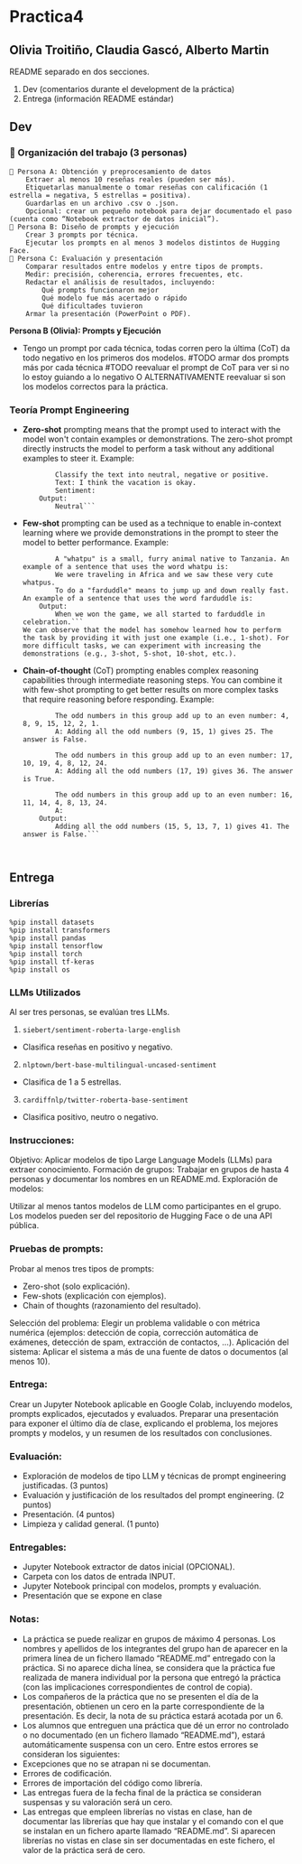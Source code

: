 # Practica4
## Olivia Troitiño, Claudia Gascó, Alberto Martin
README separado en dos secciones.
1. Dev (comentarios durante el development de la práctica)
2. Entrega (información README estándar)

## Dev
### 👥 Organización del trabajo (3 personas)
```
🔹 Persona A: Obtención y preprocesamiento de datos
    Extraer al menos 10 reseñas reales (pueden ser más).
    Etiquetarlas manualmente o tomar reseñas con calificación (1 estrella = negativa, 5 estrellas = positiva).
    Guardarlas en un archivo .csv o .json.
    Opcional: crear un pequeño notebook para dejar documentado el paso (cuenta como “Notebook extractor de datos inicial”).
🔹 Persona B: Diseño de prompts y ejecución
    Crear 3 prompts por técnica.
    Ejecutar los prompts en al menos 3 modelos distintos de Hugging Face.
🔹 Persona C: Evaluación y presentación
    Comparar resultados entre modelos y entre tipos de prompts.
    Medir: precisión, coherencia, errores frecuentes, etc.
    Redactar el análisis de resultados, incluyendo:
        Qué prompts funcionaron mejor
        Qué modelo fue más acertado o rápido
        Qué dificultades tuvieron
    Armar la presentación (PowerPoint o PDF).
```
**Persona B (Olivia): Prompts y Ejecución**
- Tengo un prompt por cada técnica, todas corren pero la última (CoT) da todo negativo en los primeros dos modelos.
#TODO armar dos prompts más por cada técnica
#TODO reevaluar el prompt de CoT para ver si no lo estoy guiando a lo negativo O ALTERNATIVAMENTE reevaluar si son los modelos correctos para la práctica.

### Teoría Prompt Engineering
- **Zero-shot** prompting means that the prompt used to interact with the model won't contain examples or demonstrations. The zero-shot prompt directly instructs the model to perform a task without any additional examples to steer it.
    Example: 
    ``` Prompt:
            Classify the text into neutral, negative or positive. 
            Text: I think the vacation is okay.
            Sentiment:
        Output:
            Neutral```
- **Few-shot** prompting can be used as a technique to enable in-context learning where we provide demonstrations in the prompt to steer the model to better performance.
    Example:
    ``` Prompt: 
            A "whatpu" is a small, furry animal native to Tanzania. An example of a sentence that uses the word whatpu is:
            We were traveling in Africa and we saw these very cute whatpus.
            To do a "farduddle" means to jump up and down really fast. An example of a sentence that uses the word farduddle is:
        Output:
            When we won the game, we all started to farduddle in celebration.```
    We can observe that the model has somehow learned how to perform the task by providing it with just one example (i.e., 1-shot). For more difficult tasks, we can experiment with increasing the demonstrations (e.g., 3-shot, 5-shot, 10-shot, etc.).
- **Chain-of-thought** (CoT) prompting enables complex reasoning capabilities through intermediate reasoning steps. You can combine it with few-shot prompting to get better results on more complex tasks that require reasoning before responding.
    Example:
    ``` Prompt:
            The odd numbers in this group add up to an even number: 4, 8, 9, 15, 12, 2, 1.
            A: Adding all the odd numbers (9, 15, 1) gives 25. The answer is False.

            The odd numbers in this group add up to an even number: 17,  10, 19, 4, 8, 12, 24.
            A: Adding all the odd numbers (17, 19) gives 36. The answer is True.

            The odd numbers in this group add up to an even number: 16,  11, 14, 4, 8, 13, 24.
            A: 
        Output:
            Adding all the odd numbers (15, 5, 13, 7, 1) gives 41. The answer is False.```



## Entrega
### Librerías
```
%pip install datasets
%pip install transformers
%pip install pandas
%pip install tensorflow
%pip install torch
%pip install tf-keras
%pip install os
```
### LLMs Utilizados
Al ser tres personas, se evalúan tres LLMs.
1. `siebert/sentiment-roberta-large-english`
- Clasifica reseñas en positivo y negativo.
2. `nlptown/bert-base-multilingual-uncased-sentiment`
- Clasifica de 1 a 5 estrellas.
3. `cardiffnlp/twitter-roberta-base-sentiment`
- Clasifica positivo, neutro o negativo.

### Instrucciones:

Objetivo: Aplicar modelos de tipo Large Language Models (LLMs) para extraer conocimiento.
Formación de grupos: Trabajar en grupos de hasta 4 personas y documentar los nombres en un README.md.
Exploración de modelos:

Utilizar al menos tantos modelos de LLM como participantes en el grupo.
Los modelos pueden ser del repositorio de Hugging Face o de una API pública.

### Pruebas de prompts:

Probar al menos tres tipos de prompts:
- Zero-shot (solo explicación).
- Few-shots (explicación con ejemplos).
- Chain of thoughts (razonamiento del resultado).

Selección del problema: Elegir un problema validable o con métrica numérica (ejemplos: detección de copia, corrección automática de exámenes, detección de spam, extracción de contactos, …).
Aplicación del sistema: Aplicar el sistema a más de una fuente de datos o documentos (al menos 10).

### Entrega:

Crear un Jupyter Notebook aplicable en Google Colab, incluyendo modelos, prompts explicados, ejecutados y evaluados.
Preparar una presentación para exponer el último día de clase, explicando el problema, los mejores prompts y modelos, y un resumen de los resultados con conclusiones.

### Evaluación:

- Exploración de modelos de tipo LLM y técnicas de prompt engineering justificadas. (3 puntos)
- Evaluación y justificación de los resultados del prompt engineering. (2 puntos)
- Presentación. (4 puntos)
- Limpieza y calidad general. (1 punto)

### Entregables:

- Jupyter Notebook extractor de datos inicial (OPCIONAL).
- Carpeta con los datos de entrada INPUT.
- Jupyter Notebook principal con modelos, prompts y evaluación.
- Presentación que se expone en clase

### Notas:

- La práctica se puede realizar en grupos de máximo 4 personas. Los nombres y apellidos de los integrantes del grupo han de aparecer en la primera línea de un fichero llamado “README.md” entregado con la práctica. Si no aparece dicha línea, se considera que la práctica fue realizada de manera individual por la persona que entregó la práctica (con las implicaciones correspondientes de control de copia).
- Los compañeros de la práctica que no se presenten el día de la presentación, obtienen un cero en la parte correspondiente de la presentación. Es decir, la nota de su práctica estará acotada por un 6.
- Los alumnos que entreguen una práctica que dé un error no controlado o no documentado (en un fichero llamado “README.md”), estará automáticamente suspensa con un cero. Entre estos errores se consideran los siguientes:
- Excepciones que no se atrapan ni se documentan.
- Errores de codificación.
- Errores de importación del código como librería.
- Las entregas fuera de la fecha final de la práctica se consideran suspensas y su valoración será un cero.
- Las entregas que empleen librerías no vistas en clase, han de documentar las librerías que hay que instalar y el comando con el que se instalan en un fichero aparte llamado “README.md”. Si aparecen librerías no vistas en clase sin ser documentadas en este fichero, el valor de la práctica será de cero.